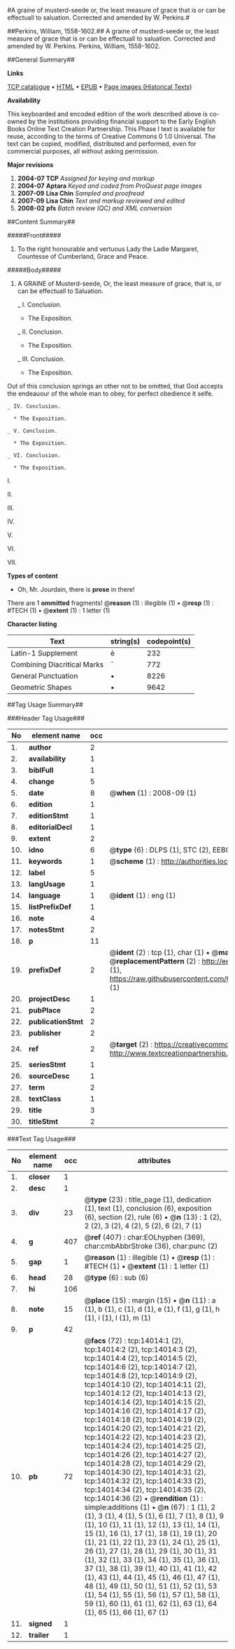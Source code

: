 #A graine of musterd-seede or, the least measure of grace that is or can be effectuall to saluation. Corrected and amended by W. Perkins.#

##Perkins, William, 1558-1602.##
A graine of musterd-seede or, the least measure of grace that is or can be effectuall to saluation. Corrected and amended by W. Perkins.
Perkins, William, 1558-1602.

##General Summary##

**Links**

[TCP catalogue](http://www.ota.ox.ac.uk/tcp/)  • 
[HTML](http://tei.it.ox.ac.uk/tcp/Texts-HTML/free/A09/A09436.html)  • 
[EPUB](http://tei.it.ox.ac.uk/tcp/Texts-EPUB/free/A09/A09436.epub) • 
[Page images (Historical Texts)](https://data.historicaltexts.jisc.ac.uk/view?pubId=eebo-99848893e&pageId=eebo-99848893e-14014-1)

**Availability**

This keyboarded and encoded edition of the
	       work described above is co-owned by the institutions
	       providing financial support to the Early English Books
	       Online Text Creation Partnership. This Phase I text is
	       available for reuse, according to the terms of Creative
	       Commons 0 1.0 Universal. The text can be copied,
	       modified, distributed and performed, even for
	       commercial purposes, all without asking permission.

**Major revisions**

1. __2004-07__ __TCP__ *Assigned for keying and markup*
1. __2004-07__ __Aptara__ *Keyed and coded from ProQuest page images*
1. __2007-09__ __Lisa Chin__ *Sampled and proofread*
1. __2007-09__ __Lisa Chin__ *Text and markup reviewed and edited*
1. __2008-02__ __pfs__ *Batch review (QC) and XML conversion*

##Content Summary##

#####Front#####

1. To the right honourable
and vertuous Lady
the Ladie Margaret, Countesse
of Cumberland,
Grace and Peace.

#####Body#####

1. A GRAINE
of Musterd-seede, Or, the
least measure of grace, that
is, or can be effectuall
to Saluation.

    _ I. Conclusion.

      * The Exposition.

    _ II. Conclusion.

      * The Exposition.

    _ III. Conclusion.

      * The Exposition.

Out of this conclusion springs an
other not to be omitted, that
God accepts the endeauour
of the whole man to obey, for
perfect obedience it selfe.

    _ IV. Conclusion.

      * The Exposition.

    _ V. Conclusion.

      * The Exposition.

    _ VI. Conclusion.

      * The Exposition.

I.

II.

III.

IV.

V.

VI.

VII.

**Types of content**

  * Oh, Mr. Jourdain, there is **prose** in there!

There are 1 **ommitted** fragments! 
 @__reason__ (1) : illegible (1)  •  @__resp__ (1) : #TECH (1)  •  @__extent__ (1) : 1 letter (1)

**Character listing**


|Text|string(s)|codepoint(s)|
|---|---|---|
|Latin-1 Supplement|è|232|
|Combining             Diacritical Marks|̄|772|
|General Punctuation|•|8226|
|Geometric Shapes|▪|9642|

##Tag Usage Summary##

###Header Tag Usage###

|No|element name|occ|attributes|
|---|---|---|---|
|1.|__author__|2||
|2.|__availability__|1||
|3.|__biblFull__|1||
|4.|__change__|5||
|5.|__date__|8| @__when__ (1) : 2008-09 (1)|
|6.|__edition__|1||
|7.|__editionStmt__|1||
|8.|__editorialDecl__|1||
|9.|__extent__|2||
|10.|__idno__|6| @__type__ (6) : DLPS (1), STC (2), EEBO-CITATION (1), PROQUEST (1), VID (1)|
|11.|__keywords__|1| @__scheme__ (1) : http://authorities.loc.gov/ (1)|
|12.|__label__|5||
|13.|__langUsage__|1||
|14.|__language__|1| @__ident__ (1) : eng (1)|
|15.|__listPrefixDef__|1||
|16.|__note__|4||
|17.|__notesStmt__|2||
|18.|__p__|11||
|19.|__prefixDef__|2| @__ident__ (2) : tcp (1), char (1)  •  @__matchPattern__ (2) : ([0-9\-]+):([0-9IVX]+) (1), (.+) (1)  •  @__replacementPattern__ (2) : http://eebo.chadwyck.com/downloadtiff?vid=$1&page=$2 (1), https://raw.githubusercontent.com/textcreationpartnership/Texts/master/tcpchars.xml#$1 (1)|
|20.|__projectDesc__|1||
|21.|__pubPlace__|2||
|22.|__publicationStmt__|2||
|23.|__publisher__|2||
|24.|__ref__|2| @__target__ (2) : https://creativecommons.org/publicdomain/zero/1.0/ (1), http://www.textcreationpartnership.org/docs/. (1)|
|25.|__seriesStmt__|1||
|26.|__sourceDesc__|1||
|27.|__term__|2||
|28.|__textClass__|1||
|29.|__title__|3||
|30.|__titleStmt__|2||


###Text Tag Usage###

|No|element name|occ|attributes|
|---|---|---|---|
|1.|__closer__|1||
|2.|__desc__|1||
|3.|__div__|23| @__type__ (23) : title_page (1), dedication (1), text (1), conclusion (6), exposition (6), section (2), rule (6)  •  @__n__ (13) : 1 (2), 2 (2), 3 (2), 4 (2), 5 (2), 6 (2), 7 (1)|
|4.|__g__|407| @__ref__ (407) : char:EOLhyphen (369), char:cmbAbbrStroke (36), char:punc (2)|
|5.|__gap__|1| @__reason__ (1) : illegible (1)  •  @__resp__ (1) : #TECH (1)  •  @__extent__ (1) : 1 letter (1)|
|6.|__head__|28| @__type__ (6) : sub (6)|
|7.|__hi__|106||
|8.|__note__|15| @__place__ (15) : margin (15)  •  @__n__ (11) : a (1), b (1), c (1), d (1), e (1), f (1), g (1), h (1), i (1), l (1), m (1)|
|9.|__p__|42||
|10.|__pb__|72| @__facs__ (72) : tcp:14014:1 (2), tcp:14014:2 (2), tcp:14014:3 (2), tcp:14014:4 (2), tcp:14014:5 (2), tcp:14014:6 (2), tcp:14014:7 (2), tcp:14014:8 (2), tcp:14014:9 (2), tcp:14014:10 (2), tcp:14014:11 (2), tcp:14014:12 (2), tcp:14014:13 (2), tcp:14014:14 (2), tcp:14014:15 (2), tcp:14014:16 (2), tcp:14014:17 (2), tcp:14014:18 (2), tcp:14014:19 (2), tcp:14014:20 (2), tcp:14014:21 (2), tcp:14014:22 (2), tcp:14014:23 (2), tcp:14014:24 (2), tcp:14014:25 (2), tcp:14014:26 (2), tcp:14014:27 (2), tcp:14014:28 (2), tcp:14014:29 (2), tcp:14014:30 (2), tcp:14014:31 (2), tcp:14014:32 (2), tcp:14014:33 (2), tcp:14014:34 (2), tcp:14014:35 (2), tcp:14014:36 (2)  •  @__rendition__ (1) : simple:additions (1)  •  @__n__ (67) : 1 (1), 2 (1), 3 (1), 4 (1), 5 (1), 6 (1), 7 (1), 8 (1), 9 (1), 10 (1), 11 (1), 12 (1), 13 (1), 14 (1), 15 (1), 16 (1), 17 (1), 18 (1), 19 (1), 20 (1), 21 (1), 22 (1), 23 (1), 24 (1), 25 (1), 26 (1), 27 (1), 28 (1), 29 (1), 30 (1), 31 (1), 32 (1), 33 (1), 34 (1), 35 (1), 36 (1), 37 (1), 38 (1), 39 (1), 40 (1), 41 (1), 42 (1), 43 (1), 44 (1), 45 (1), 46 (1), 47 (1), 48 (1), 49 (1), 50 (1), 51 (1), 52 (1), 53 (1), 54 (1), 55 (1), 56 (1), 57 (1), 58 (1), 59 (1), 60 (1), 61 (1), 62 (1), 63 (1), 64 (1), 65 (1), 66 (1), 67 (1)|
|11.|__signed__|1||
|12.|__trailer__|1||
